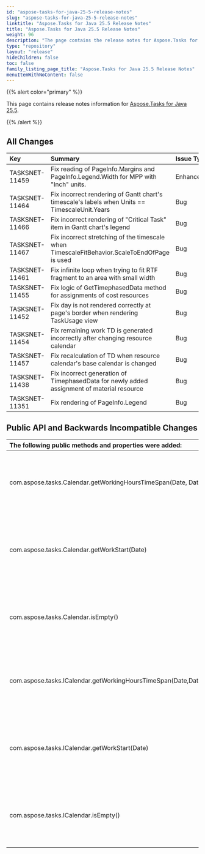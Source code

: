 ```yaml
---
id: "aspose-tasks-for-java-25-5-release-notes"
slug: "aspose-tasks-for-java-25-5-release-notes"
linktitle: "Aspose.Tasks for Java 25.5 Release Notes"
title: "Aspose.Tasks for Java 25.5 Release Notes"
weight: 96
description: "The page contains the release notes for Aspose.Tasks for Java 25.5."
type: "repository"
layout: "release"
hideChildren: false
toc: false
family_listing_page_title: "Aspose.Tasks for Java 25.5 Release Notes"
menuItemWithNoContent: false
---
```


{{% alert color="primary" %}}

This page contains release notes information for [Aspose.Tasks for Java 25.5](https://releases.aspose.com/tasks/java/25-5/).

{{% /alert %}}
## **All Changes**
|**Key**|**Summary**|**Issue Type**|
| :- | :- | :- |
| TASKSNET-11459 | Fix reading of PageInfo.Margins and PageInfo.Legend.Width for MPP with "Inch" units. | Enhancement |
| TASKSNET-11464 | Fix incorrect rendering of Gantt chart's timescale's labels when Units == TimescaleUnit.Years | Bug |
| TASKSNET-11466 | Fix incorrect rendering of "Critical Task" item in Gantt chart's legend | Bug |
| TASKSNET-11467 | Fix incorrect stretching of the timescale when TimescaleFitBehavior.ScaleToEndOfPage is used | Bug |
| TASKSNET-11461 | Fix infinite loop when trying to fit RTF fragment to an area with small width | Bug |
| TASKSNET-11455 | Fix logic of GetTimephasedData method for assignments of cost resources | Bug |
| TASKSNET-11452 | Fix day is not rendered correctly at page's border when rendering TaskUsage view | Bug |
| TASKSNET-11454 | Fix remaining work TD is generated incorrectly after changing resource calendar | Bug |
| TASKSNET-11457 | Fix recalculation of TD when resource calendar's base calendar is changed | Bug |
| TASKSNET-11438 | Fix incorrect generation of TimephasedData for  newly added assignment of material resource | Bug |
| TASKSNET-11351 | Fix rendering of PageInfo.Legend  | Bug |

## **Public API and Backwards Incompatible Changes**
|**The following public methods and properties were added:**|**Description**|
| :- | :- |
| com.aspose.tasks.Calendar.getWorkingHoursTimeSpan(Date, Date) | Returns amount of working hours between the specified dates. |
| com.aspose.tasks.Calendar.getWorkStart(Date) | Calculates next working time start beginning from the specified date and time. |
| com.aspose.tasks.Calendar.isEmpty() | Returns whether the calendar doesn't have working hours defined. |
| com.aspose.tasks.ICalendar.getWorkingHoursTimeSpan(Date,Date) | Returns amount of working hours between the specified dates. |
| com.aspose.tasks.ICalendar.getWorkStart(Date) | Calculates next working time start beginning from the specified date and time. |
| com.aspose.tasks.ICalendar.isEmpty() | Returns whether the calendar doesn't have working hours defined. |
